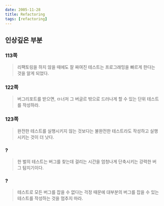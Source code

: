 ```yaml
---
date: 2005-11-28
title: Refactoring
tags: [refactoring]
---
```


## 인상깊은 부분


### 113쪽
> 리팩토링을 하지 않을 때에도 잘 짜여진 테스트는 프로그래밍을 빠르게 한다는 것을 알게 되었다.

### 122쪽
> 버그리포트를 받으면, ㅁ너저 그 버글르 밖으로 드러나게 할 수 있는 단위 테스트를 작성하라.

### 123쪽
> 완전한 테스트를 실행시키지 않는 것보다는 불완전한 테스트라도 작성하고 실행시키는 것이 더 낫다.

### ?
> 한 벌의 테스트는 버그를 찾는데 걸리는 시간을 엄청나게 단축시키는 강력한 버그 탐지기이다.

### ?
> 테스트로 모든 버그를 잡을 수 없다는 걱정 때문에 대부분의 버그를 잡을 수 있는 테스트를 작성하는 것을 멈추지 마라.


